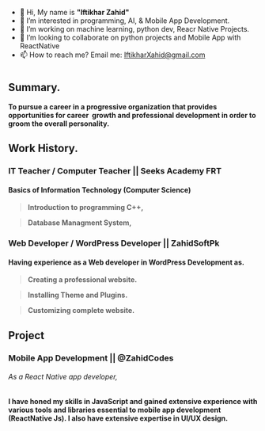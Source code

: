 - 👋 Hi, My name is <b>"Iftikhar Zahid"</b>
- 👀 I’m interested in programming, AI, & Mobile App Development.
- 🌱 I’m working on machine learning, python dev, Reacr Native Projects.
- 💞️ I’m looking to collaborate on python projects and Mobile App with ReactNative 
- 📫 How to reach me? Email me: IftikharXahid@gmail.com
#
## <b>Summary.
To pursue a career in a progressive organization that provides opportunities for career  growth and professional development in order to groom the overall personality.
## <b>Work History.
### IT Teacher / Computer Teacher || Seeks Academy FRT
#### Basics of Information Technology (Computer Science)
>Introduction to programming C++,

>Database Managment System,

### Web Developer / WordPress Developer || ZahidSoftPk
#### Having experience as a Web developer in WordPress Development as.
> Creating a professional website.

> Installing Theme and Plugins.

> Customizing complete website.

## <b>Project
###  Mobile App Development || @ZahidCodes
###### As a React Native app developer,
I have honed my skills in JavaScript and gained extensive experience with various tools and libraries essential to mobile app development (ReactNative Js).
I also have extensive expertise in UI/UX design. 
